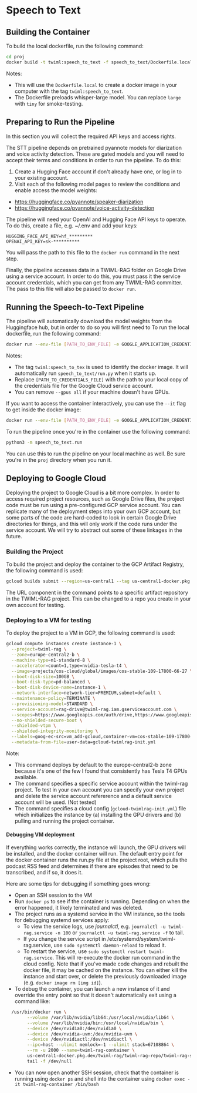 # Speech to Text

## Building the Container

To build the local dockerfile, run the following command:

```bash
cd proj
docker build -t twiml:speech_to_text -f speech_to_text/Dockerfile.local .
```

Notes: 

- This will use the `Dockerfile.local` to create a docker image in your computer with the tag `twiml:speech_to_text`.
- The Dockerfile preloads whisper-large model. You can replace `large` with `tiny` for smoke-testing.

## Preparing to Run the Pipeline

In this section you will collect the required API keys and access rights.

The STT pipeline depends on pretrained pyannote models for diarization and voice activity detection. These are gated models and you will need to accept their terms and conditions in order to run the pipeline. To do this:

1. Create a Hugging Face account if don't already have one, or log in to your existing account.
2. Visit each of the following model pages to review the conditions and enable access the model weights:
  - https://huggingface.co/pyannote/speaker-diarization
  - https://huggingface.co/pyannote/voice-activity-detection

The pipeline will need your OpenAI and Hugging Face API keys to operate. To do this, create a file, e.g. ~/.env and add your keys:

```
HUGGING_FACE_API_KEY=hf_*********
OPENAI_API_KEY=sk-**********
```

You will pass the path to this file to the `docker run` command in the next step.

Finally, the pipeline accesses data in a TWIML-RAG folder on Google Drive using a service account. In order to do this, you must pass it the service account credentials, which you can get from any TWIML-RAG committer. The pass to this file will also be passed to `docker run`.

## Running the Speech-to-Text Pipeline

The pipeline will automatically download the model weights from the Huggingface hub, but in order to do so you will first need to 
To run the local dockerfile, run the following command:

```bash
docker run --env-file [PATH_TO_ENV_FILE] -e GOOGLE_APPLICATION_CREDENTIALS=/tmp/keys/credentials.json -v [PATH_TO_CREDENTIALS_FILE]:/tmp/keys/credentials.json:ro --gpus all --ipc=host --ulimit memlock=-1 --ulimit stack=67108864 -it twiml:speech_to_text
```

Notes:

- The tag `twiml:speech_to_tex` is used to identify the docker image. It will automatically run `speech_to_text/run.py` when it starts up. 
- Replace `[PATH_TO_CREDENTIALS_FILE]` with the path to your local copy of the credentials file for the Google Cloud service account. 
- You can remove `--gpus all` if your machine doesn't have GPUs. 

If you want to access the container interactively, you can use the `--it` flag to get inside the docker image:

```bash
docker run --env-file [PATH_TO_ENV_FILE] -e GOOGLE_APPLICATION_CREDENTIALS=/tmp/keys/credentials.json -v [PATH_TO_CREDENTIALS_FILE]:/tmp/keys/credentials.json:ro --gpus all --ipc=host --ulimit memlock=-1 --ulimit stack=67108864 -it twiml:speech_to_text /bin/sh
```


To run the pipeline once you're in the container use the following command:

```bash
python3 -m speech_to_text.run
```

You can use this to run the pipeline on your local machine as well. Be sure you're in the `proj` directory when you run it.

## Deploying to Google Cloud

Deploying the project to Google Cloud is a bit more complex. In order to access required project resources, such as Google Drive files, the project code must be run using a pre-configured GCP service account. You can replicate many of the deployment steps into your own GCP account, but some parts of the code are hard-coded to look in certain Google Drive directories for things, and this will only work if the code runs under the service account. We will try to abstract out some of these linkages in the future.

### Building the Project

To build the project and deploy the container to the GCP Artifact Registry, the following command is used:

```bash
gcloud builds submit --region=us-central1 --tag us-central1-docker.pkg.dev/twiml-rag/twiml-rag-repo/twiml-rag-stt-image:nvcr-base-no-preload
```

The URL component in the command points to a specific artifact repository in the TWIML-RAG project. This can be changed to a repo you create in your own account for testing.

### Deploying to a VM for testing

To deploy the project to a VM in GCP, the following command is used:

```bash
gcloud compute instances create instance-1 \
  --project=twiml-rag \
  --zone=europe-central2-b \
  --machine-type=n1-standard-8 \
  --accelerator=count=1,type=nvidia-tesla-t4 \
  --image=projects/cos-cloud/global/images/cos-stable-109-17800-66-27 \
  --boot-disk-size=100GB \
  --boot-disk-type=pd-balanced \
  --boot-disk-device-name=instance-1 \
  --network-interface=network-tier=PREMIUM,subnet=default \
  --maintenance-policy=TERMINATE \
  --provisioning-model=STANDARD \
  --service-account=rag-drive@twiml-rag.iam.gserviceaccount.com \
  --scopes=https://www.googleapis.com/auth/drive,https://www.googleapis.com/auth/cloud-platform \
  --no-shielded-secure-boot \
  --shielded-vtpm \
  --shielded-integrity-monitoring \
  --labels=goog-ec-src=vm_add-gcloud,container-vm=cos-stable-109-17800-66-27 \
  --metadata-from-file=user-data=gcloud-twimlrag-init.yml
  ```

  Note:
  - This command deploys by default to the europe-central2-b zone because it's one of the few I found that consistently has Tesla T4 GPUs available.
  - The command specifies a specific service account within the twiml-rag project. To test in your own account you can specify your own project and delete the service account refererence and a default service account will be used. (Not tested)
  - The command specifies a cloud config (`gcloud-twimlrag-init.yml`) file which initializes the instance by (a) installing the GPU drivers and (b) pulling and running the project container. 

#### Debugging VM deployment

If everything works correctly, the instance will launch, the GPU drivers will be installed, and the docker container will run. The default entry point for the docker container runs the run.py file at the project root, which pulls the podcast RSS feed and determines if there are episodes that need to be transcribed, and if so, it does it.

Here are some tips for debugging if something goes wrong:

- Open an SSH session to the VM
- Run `docker ps` to see if the container is running. Depending on when the error happened, it likely terminated and was deleted.
- The project runs as a systemd service in the VM instance, so the tools for debugging systemd services apply:
  - To view the service logs, use *journalctl*, e.g. `journalctl -u twiml-rag.service -n 100` or `journalctl -u twiml-rag.service -f` to tail.
  - If you change the service script in /etc/systemd/system/twiml-rag.service, use `sudo systemctl daemon-reload` to reload it.
  - To restart the service, use `sudo systemctl restart twiml-rag.service`. This will re-execute the docker run command in the cloud config. Note that if you've made code changes and rebuilt the docker file, it may be cached on the instance. You can either kill the instance and start over, or delete the previously downloaded image (e.g. `docker image rm [img id]`).
- To debug the container, you can launch a new instance of it and override the entry point so that it doesn't automatically exit using a command like:
```bash
  /usr/bin/docker run \
        --volume /var/lib/nvidia/lib64:/usr/local/nvidia/lib64 \
        --volume /var/lib/nvidia/bin:/usr/local/nvidia/bin \
        --device /dev/nvidia0:/dev/nvidia0 \
        --device /dev/nvidia-uvm:/dev/nvidia-uvm \
        --device /dev/nvidiactl:/dev/nvidiactl \
        --ipc=host --ulimit memlock=-1 --ulimit stack=67108864 \
        --rm -u 2000 --name=twiml-rag-container \
        us-central1-docker.pkg.dev/twiml-rag/twiml-rag-repo/twiml-rag-stt-image:nvcr-base-no-preload \
        tail -f /dev/null
```
  - You can now open another SSH session, check that the container is running using `docker ps` and shell into the container using `docker exec -it twiml-rag-container /bin/bash`



